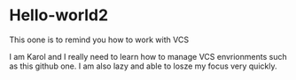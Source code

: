 # Hello-world2
This oone is to remind you how to work with VCS 

I am Karol and I really need to learn how to manage VCS envrionments such as this github one. I am also lazy and able to losze my focus very quickly. 
